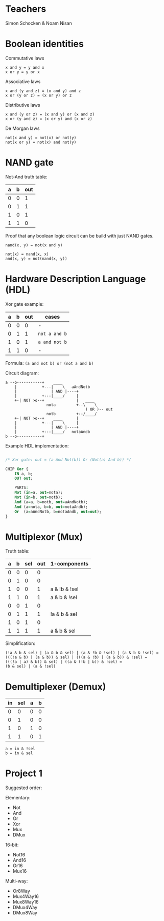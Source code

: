 # Teachers

Simon Schocken & Noam Nisan

# Boolean identities

Commutative laws
```
x and y = y and x
x or y = y or x
```

Associative laws
```
x and (y and z) = (x and y) and z
x or (y or z) = (x or y) or z
```

Distributive laws
```
x and (y or z) = (x and y) or (x and z)
x or (y and z) = (x or y) and (x or z)
```

De Morgan laws
```
not(x and y) = not(x) or not(y)
not(x or y) = not(x) and not(y)
```

# NAND gate

Not-And truth table:

| a | b | out |
|---|---|-----|
| 0 | 0 | 1   |
| 0 | 1 | 1   |
| 1 | 0 | 1   |
| 1 | 1 | 0   |

Proof that any boolean logic circuit can be build with just NAND gates.

```
nand(x, y) = not(x and y)

not(x) = nand(x, x)
and(x, y) = not(nand(x, y))
```

# Hardware Description Language (HDL)

Xor gate example:

| a | b | out | cases
|---|---|-----|-------------
| 0 | 0 | 0   | -
| 0 | 1 | 1   | `not a and b`
| 1 | 0 | 1   | `a and not b`
| 1 | 1 | 0   | -

Formula: `(a and not b) or (not a and b)`

Circuit diagram:

```
a --o-----------+    ____
    |           +---|    \   aAndNotb
    |               | AND |----+ 
    |           +---|____/     |   
    +-| NOT >o--+              |   ____
                  nota         +--\    \
                                   ) OR )-- out
                  notb         +--/____/
    +-| NOT >o--+    ____      |
    |           +---|    \     |
    |               | AND |----+ 
    |           +---|____/   notaAndb
b --o-----------+ 

```

Example HDL implementation:

```vhdl

/* Xor gate: out = (a And Not(b)) Or (Not(a) And b)) */

CHIP Xor {
    IN a, b;
    OUT out;

    PARTS:
    Not (in=a, out=nota);
    Not (in=b, out=notb);
    And (a=a, b=notb, out=aAndNotb);
    And (a=nota, b=b, out=notaAndb);
    Or  (a=aAndNotb, b=notaAndb, out=out);
}
```

# Multiplexor (Mux)

Truth table:

| a | b | sel | out | 1-components
|---|---|-----|-----|----------------
| 0 | 0 |  0  |  0  |
| 0 | 1 |  0  |  0  |
| 1 | 0 |  0  |  1  | a & !b & !sel
| 1 | 1 |  0  |  1  | a & b & !sel
| 0 | 0 |  1  |  0  |
| 0 | 1 |  1  |  1  | !a & b & sel
| 1 | 0 |  1  |  0  |
| 1 | 1 |  1  |  1  | a & b & sel

Simplification:

```
(!a & b & sel) | (a & b & sel) | (a & !b & !sel) | (a & b & !sel) =
(((!a & b) | (a & b)) & sel) | (((a & !b) | (a & b)) & !sel) =
(((!a | a) & b)) & sel) | ((a & (!b | b)) & !sel) =
(b & sel) | (a & !sel)
```

# Demultiplexer (Demux)

| in | sel | a | b |
|----|-----|---|---|
| 0  |  0  | 0 | 0 |
| 0  |  1  | 0 | 0 |
| 1  |  0  | 1 | 0 |
| 1  |  1  | 0 | 1 |

```
a = in & !sel
b = in & sel
```

# Project 1

Suggested order:

Elementary:
- Not
- And
- Or
- Xor
- Mux
- DMux

16-bit:
- Not16
- And16
- Or16
- Mux16

Multi-way:
- Or8Way
- Mux4Way16
- Mux8Way16
- DMux4Way
- DMux8Way
